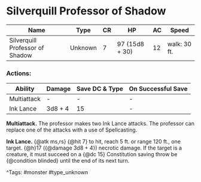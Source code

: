 # Silverquill Professor of Shadow

| Name | Type | CR | HP | AC | Speed |
|------|------|----|----|----|-------|
| Silverquill Professor of Shadow | Unknown | 7 | 97 (15d8 + 30) | 12 | walk: 30 ft. |

### Actions:

| Ability | Damage | Save DC & Type | On Successful Save |
|---------|--------|----------------|--------------------|
| Multiattack | - | - | - |
| Ink Lance | 3d8 + 4 | 15 | - |


**Multiattack.** The professor makes two Ink Lance attacks. The professor can replace one of the attacks with a use of Spellcasting.

**Ink Lance.** {@atk ms,rs} {@hit 7} to hit, reach 5 ft. or range 120 ft., one target. {@h}17 ({@damage 3d8 + 4}) necrotic damage. If the target is a creature, it must succeed on a {@dc 15} Constitution saving throw be {@condition blinded} until the end of its next turn.

^Tags: #monster #type_unknown